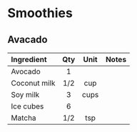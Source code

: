 # Smoothies

## Avacado
| Ingredient        | Qty  | Unit        | Notes               |
|:------------------|:----:|:-----------:|:--------------------|
| Avocado           | 1    |             |                    |
| Coconut milk      | 1/2  | cup         |                    |
| Soy milk          | 3    | cups        |                    |
| Ice cubes         | 6    |             |                    |
| Matcha            | 1/2  | tsp         |                    |
